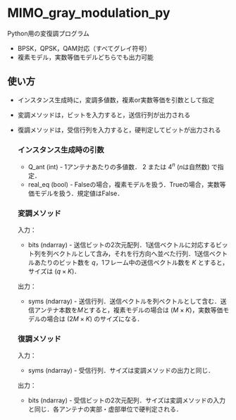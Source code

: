 # MIMO_gray_modulation_py
Python用の変復調プログラム
- BPSK，QPSK，QAM対応（すべてグレイ符号）
- 複素モデル，実数等価モデルどちらでも出力可能

## 使い方
- インスタンス生成時に，変調多値数，複素or実数等価を引数として指定
- 変調メソッドは，ビットを入力すると，送信行列が出力される
- 復調メソッドは，受信行列を入力すると，硬判定してビットが出力される

  ### インスタンス生成時の引数
  - Q_ant (int) - 1アンテナあたりの多値数． $2$ または $4^n$ ($n$は自然数) で指定．
  - real_eq (bool) - Falseの場合，複素モデルを扱う．Trueの場合，実数等価モデルを扱う．規定値はFalse．

  ### 変調メソッド
  入力：
  - bits (ndarray) - 送信ビットの2次元配列．1送信ベクトルに対応するビット列を列ベクトルとして含み，それを行方向へ並べた行列．1送信ベクトルあたりのビット数を $q$，1フレーム中の送信ベクトル数を $K$ とすると，サイズは $(q \times K)$．

  出力：
  - syms (ndarray) - 送信行列．送信ベクトルを列ベクトルとして含む．送信アンテナ本数を$M$とすると，複素モデルの場合は $(M \times K)$，実数等価モデルの場合は $(2M \times K)$ のサイズになる．

  ### 復調メソッド
  入力：
  - syms (ndarray) - 受信行列．サイズは変調メソッドの出力と同じ．

  出力：
  - bits (ndarray) - 受信ビットの2次元配列．サイズは変調メソッドの入力と同じ．各アンテナの実部・虚部単位で硬判定される．
